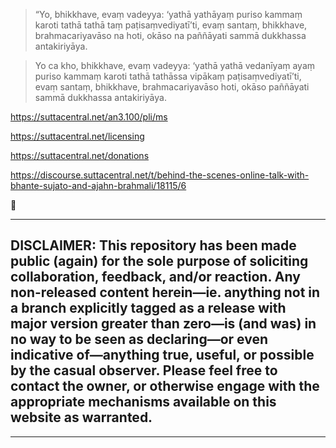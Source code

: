 > “Yo, bhikkhave, evaṃ vadeyya: ‘yathā yathāyaṃ puriso kammaṃ karoti tathā tathā taṃ paṭisaṃvediyatī’ti, evaṃ santaṃ, bhikkhave, brahmacariyavāso na hoti, okāso na paññāyati sammā dukkhassa antakiriyāya.

> Yo ca kho, bhikkhave, evaṃ vadeyya: ‘yathā yathā vedanīyaṃ ayaṃ puriso kammaṃ karoti tathā tathāssa vipākaṃ paṭisaṃvediyatī’ti, evaṃ santaṃ, bhikkhave, brahmacariyavāso hoti, okāso paññāyati sammā dukkhassa antakiriyāya. 

https://suttacentral.net/an3.100/pli/ms

https://suttacentral.net/licensing

https://suttacentral.net/donations

https://discourse.suttacentral.net/t/behind-the-scenes-online-talk-with-bhante-sujato-and-ajahn-brahmali/18115/6

🙏

***


## DISCLAIMER: This repository has been made public (again) for the sole purpose of soliciting collaboration, feedback, and/or reaction. Any non-released content herein—ie. anything not in a branch explicitly tagged as a release with major version greater than zero—is (and was) in no way to be seen as declaring—or even indicative of—anything true, useful, or possible by the casual observer. Please feel free to contact the owner, or otherwise engage with the appropriate mechanisms available on this website as warranted.

***
